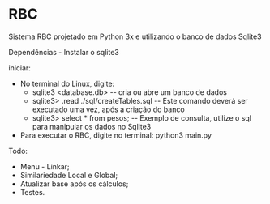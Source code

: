 # RBC

Sistema RBC projetado em Python 3x e utilizando o banco de dados Sqlite3

Dependências - Instalar o sqlite3

iniciar:
- No terminal do Linux, digite:
    - sqlite3 \<database.db\> -- cria ou abre um banco de dados 
    - sqlite3> .read ./sql/createTables.sql -- Este comando deverá ser executado uma vez, após a criação do banco
    - sqlite3> select * from pesos; -- Exemplo de consulta, utilize o sql para manipular os dados no Sqlite3
- Para executar o RBC, digite no terminal: python3 main.py

Todo:
- Menu - Linkar;
- Similariedade Local e Global;
- Atualizar base após os cálculos;
- Testes.